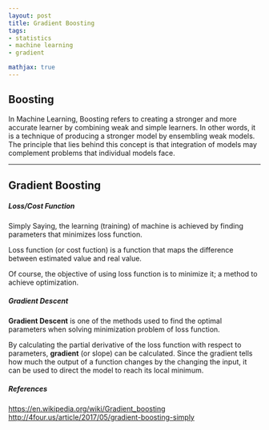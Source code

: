 ```yaml
---
layout: post
title: Gradient Boosting
tags:
- statistics
- machine learning
- gradient

mathjax: true
---
```


## Boosting

In Machine Learning, Boosting refers to creating a stronger and more accurate learner by combining weak and simple learners. In other words, it is a technique of producing a stronger model by ensembling weak models. The principle that lies behind this concept is that integration of models may complement problems that individual models face.

--- 

## Gradient Boosting

##### Loss/Cost Function

Simply Saying, the learning (training) of machine is achieved by finding parameters that minimizes loss function.

Loss function (or cost fuction) is a function that maps the difference between estimated value and real value.

Of course, the objective of using loss function is to minimize it; a method to achieve optimization.


##### Gradient Descent

**Gradient Descent** is one of the methods used to find the optimal parameters when solving minimization problem of loss function.

By calculating the partial derivative of the loss function with respect to parameters, **gradient** (or slope) can be calculated. Since the gradient tells how much the output of a function changes by the changing the input, it can be used to direct the model to reach its local minimum.


##### References

https://en.wikipedia.org/wiki/Gradient_boosting
http://4four.us/article/2017/05/gradient-boosting-simply

